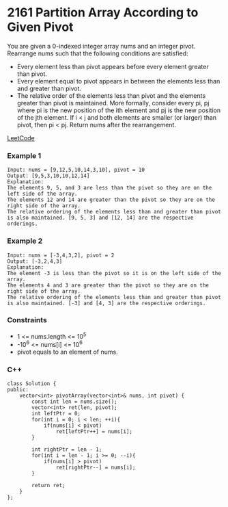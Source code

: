 # 2161 Partition Array According to Given Pivot

You are given a 0-indexed integer array nums and an integer pivot. Rearrange nums such that the following conditions are satisfied:

* Every element less than pivot appears before every element greater than pivot.
* Every element equal to pivot appears in between the elements less than and greater than pivot.
* The relative order of the elements less than pivot and the elements greater than pivot is maintained.
More formally, consider every pi, pj where pi is the new position of the ith element and pj is the new position of the jth element. If i < j and both elements are smaller (or larger) than pivot, then pi < pj.
Return nums after the rearrangement.
 
[LeetCode](https://leetcode.cn/problems/partition-array-according-to-given-pivot/)

### Example 1

```
Input: nums = [9,12,5,10,14,3,10], pivot = 10
Output: [9,5,3,10,10,12,14]
Explanation: 
The elements 9, 5, and 3 are less than the pivot so they are on the left side of the array.
The elements 12 and 14 are greater than the pivot so they are on the right side of the array.
The relative ordering of the elements less than and greater than pivot is also maintained. [9, 5, 3] and [12, 14] are the respective orderings.
```

### Example 2

```
Input: nums = [-3,4,3,2], pivot = 2
Output: [-3,2,4,3]
Explanation: 
The element -3 is less than the pivot so it is on the left side of the array.
The elements 4 and 3 are greater than the pivot so they are on the right side of the array.
The relative ordering of the elements less than and greater than pivot is also maintained. [-3] and [4, 3] are the respective orderings.
```

### Constraints

* 1 <= nums.length <= 10<sup>5</sup>
* -10<sup>6</sup> <= nums[i] <= 10<sup>6</sup>
* pivot equals to an element of nums.

### C++ 

```
class Solution {
public:
    vector<int> pivotArray(vector<int>& nums, int pivot) {
        const int len = nums.size();
        vector<int> ret(len, pivot);
        int leftPtr = 0; 
        for(int i = 0; i < len; ++i){
            if(nums[i] < pivot)
                ret[leftPtr++] = nums[i];
        }

        int rightPtr = len - 1;
        for(int i = len - 1; i >= 0; --i){
            if(nums[i] > pivot)
                ret[rightPtr--] = nums[i];
        }

        return ret;
    }
};
```